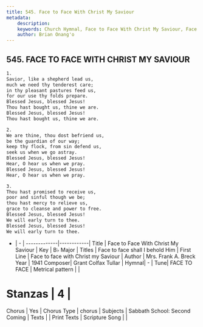 ```yaml
---
title: 545. Face to Face With Christ My Saviour
metadata:
    description: 
    keywords: Church Hymnal, Face to Face With Christ My Saviour, Face to face with Christ my Saviour, Face to face shall I behold Him
    author: Brian Onang'o
---
```



## 545. FACE TO FACE WITH CHRIST MY SAVIOUR

```txt
1.
Savior, like a shepherd lead us,
much we need thy tenderest care;
in thy pleasant pastures feed us,
for our use thy folds prepare.
Blessed Jesus, blessed Jesus!
Thou hast bought us, thine we are.
Blessed Jesus, blessed Jesus!
Thou hast bought us, thine we are.

2.
We are thine, thou dost befriend us,
be the guardian of our way;
keep thy flock, from sin defend us,
seek us when we go astray.
Blessed Jesus, blessed Jesus!
Hear, O hear us when we pray.
Blessed Jesus, blessed Jesus!
Hear, O hear us when we pray.

3.
Thou hast promised to receive us,
poor and sinful though we be;
thou hast mercy to relieve us,
grace to cleanse and power to free.
Blessed Jesus, blessed Jesus!
We will early turn to thee.
Blessed Jesus, blessed Jesus!
We will early turn to thee.
```

- |   -  |
-------------|------------|
Title | Face to Face With Christ My Saviour |
Key | B♭ Major |
Titles | Face to face shall I behold Him |
First Line | Face to face with Christ my Saviour |
Author | Mrs. Frank A. Breck
Year | 1941
Composer| Grant Colfax Tullar |
Hymnal|  - |
Tune| FACE TO FACE |
Metrical pattern | |
# Stanzas | 4 |
Chorus | Yes |
Chorus Type | chorus |
Subjects | Sabbath School: Second Coming |
Texts |  |
Print Texts | 
Scripture Song |  |
  
